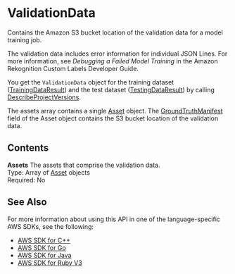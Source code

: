 # ValidationData<a name="API_ValidationData"></a>

Contains the Amazon S3 bucket location of the validation data for a model training job\. 

The validation data includes error information for individual JSON Lines\. For more information, see *Debugging a Failed Model Training* in the Amazon Rekognition Custom Labels Developer Guide\. 

You get the `ValidationData` object for the training dataset \([TrainingDataResult](API_TrainingDataResult.md)\) and the test dataset \([TestingDataResult](API_TestingDataResult.md)\) by calling [DescribeProjectVersions](API_DescribeProjectVersions.md)\. 

The assets array contains a single [Asset](API_Asset.md) object\. The [GroundTruthManifest](API_GroundTruthManifest.md) field of the Asset object contains the S3 bucket location of the validation data\. 

## Contents<a name="API_ValidationData_Contents"></a>

 **Assets**   <a name="rekognition-Type-ValidationData-Assets"></a>
The assets that comprise the validation data\.   
Type: Array of [Asset](API_Asset.md) objects  
Required: No

## See Also<a name="API_ValidationData_SeeAlso"></a>

For more information about using this API in one of the language\-specific AWS SDKs, see the following:
+  [AWS SDK for C\+\+](https://docs.aws.amazon.com/goto/SdkForCpp/rekognition-2016-06-27/ValidationData) 
+  [AWS SDK for Go](https://docs.aws.amazon.com/goto/SdkForGoV1/rekognition-2016-06-27/ValidationData) 
+  [AWS SDK for Java](https://docs.aws.amazon.com/goto/SdkForJava/rekognition-2016-06-27/ValidationData) 
+  [AWS SDK for Ruby V3](https://docs.aws.amazon.com/goto/SdkForRubyV3/rekognition-2016-06-27/ValidationData) 